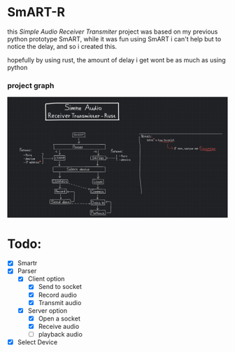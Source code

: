 # SmART-R
this _Simple Audio Receiver Transmiter_ project was based on my previous python prototype SmART, while it was fun using SmART i can't help but to notice the delay, and so i created this.

hopefully by using rust, the amount of delay i get wont be as much as using python

### project graph
![SmART-R graph](img/SmART-R_Graph.png)

# Todo:
- [x] Smartr
- [x] Parser
    - [x] Client option
        - [x] Send to socket
        - [x] Record audio
        - [x] Transmit audio
    - [x] Server option
        - [x] Open a socket
        - [x] Receive audio
        - [ ] playback audio
- [x] Select Device
